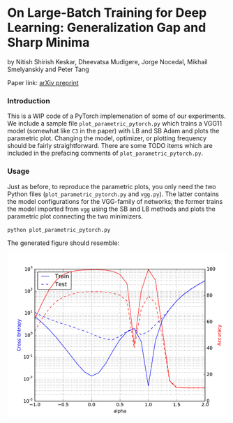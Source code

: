 # On Large-Batch Training for Deep Learning: Generalization Gap and Sharp Minima
by Nitish Shirish Keskar, Dheevatsa Mudigere, Jorge Nocedal, Mikhail Smelyanskiy and Peter Tang

Paper link: [arXiv preprint](https://arxiv.org/abs/1609.04836)

### Introduction
This is a WIP code of a PyTorch implemenation of some of our experiments. We include a sample file `plot_parametric_pytorch.py` which trains a VGG11 model (somewhat like `C3` in the paper) with LB and SB Adam and plots the parametric plot. Changing the model, optimizer, or plotting frequency should be fairly straightforward. There are some TODO items which are included in the prefacing comments of `plot_parametric_pytorch.py`.  
	
### Usage
Just as before, to reproduce the parametric plots, you only need the two Python files (`plot_parametric_pytorch.py` and `vgg.py`). The latter contains the model configurations for the VGG-family of networks; the former trains the model imported from `vgg` using the SB and LB methods and plots the parametric plot connecting the two minimizers.

	python plot_parametric_pytorch.py 

The generated figure should resemble:

![Training curves](C3ish.JPG)
	
